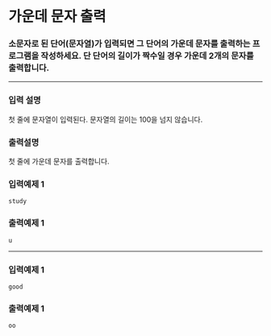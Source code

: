 # 가운데 문자 출력

### 소문자로 된 단어(문자열)가 입력되면 그 단어의 가운데 문자를 출력하는 프로그램을 작성하세요. 단 단어의 길이가 짝수일 경우 가운데 2개의 문자를 출력합니다.

---

### 입력 설명

첫 줄에 문자열이 입력된다. 문자열의 길이는 100을 넘지 않습니다.

### 출력설명

첫 줄에 가운데 문자를 출력합니다.

### 입력예제 1

```
study
```

### 출력예제 1

```
u
```

---

### 입력예제 1

```
good
```

### 출력예제 1

```
oo
```
